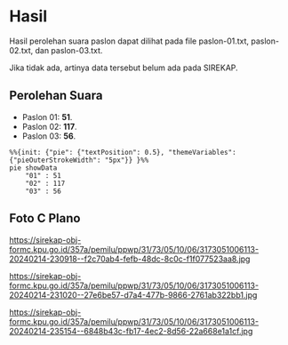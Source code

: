 # Hasil

Hasil perolehan suara paslon dapat dilihat pada file paslon-01.txt, paslon-02.txt, dan paslon-03.txt.

Jika tidak ada, artinya data tersebut belum ada pada SIREKAP.

## Perolehan Suara

 * Paslon 01: **51**.
 * Paslon 02: **117**.
 * Paslon 03: **56**.

```mermaid
%%{init: {"pie": {"textPosition": 0.5}, "themeVariables": {"pieOuterStrokeWidth": "5px"}} }%%
pie showData
    "01" : 51
    "02" : 117
    "03" : 56
```
## Foto C Plano

https://sirekap-obj-formc.kpu.go.id/357a/pemilu/ppwp/31/73/05/10/06/3173051006113-20240214-230918--f2c70ab4-fefb-48dc-8c0c-f1f077523aa8.jpg

https://sirekap-obj-formc.kpu.go.id/357a/pemilu/ppwp/31/73/05/10/06/3173051006113-20240214-231020--27e6be57-d7a4-477b-9866-2761ab322bb1.jpg

https://sirekap-obj-formc.kpu.go.id/357a/pemilu/ppwp/31/73/05/10/06/3173051006113-20240214-235154--6848b43c-fb17-4ec2-8d56-22a668e1a1cf.jpg
